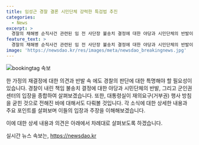```yaml
---
title: 임성근 경찰 결론 시민단체 강력한 특검법 추진
categories:
  - News
excerpt: >
  경찰의 채해병 순직사건 관련된 임 전 사단장 불송치 결정에 대한 야당과 시민단체의 반발이 이어졌습니다. 이들은 불송치 결정에 강력한 특검법 필요성을 주장하며 대통령실이 거부권을 준비하고 있다고 전했습니다. 이에 경찰의 결정에 대한 민주당과 시민단체의 비판이 고조되고 있습니다.
feature_text: >
  경찰의 채해병 순직사건 관련된 임 전 사단장 불송치 결정에 대한 야당과 시민단체의 반발이 이어졌습니다. 이들은 불송치 결정에 강력한 특검법 필요성을 주장하며 대통령실이 거부권을 준비하고 있다고 전했습니다. 이에 경찰의 결정에 대한 민주당과 시민단체의 비판이 고조되고 있습니다.
image: 'https://newsdao.kr/res/images/meta/newsdao_breakingnews.jpg'
---
```


<p><img src="https://newsdao.kr/res/images/meta/newsdao_breakingnews.jpg" alt="bookingtag 속보" /></p>

<p>한 가정의 재결정에 대한 의견과 반발 속 에도 경찰의 판단에 대한 특명해야 할 필요성이 있습니다. 경찰이 내린 책임 불송치 결정에 대한 야당과 시민단체의 반발, 그리고 군인권센터의 입장을 종합하여 살펴보겠습니다. 또한, 대통령실이 재의요구(거부권) 행사 방침을 굳힌 것으로 전해진 바에 대해서도 다뤄볼 것입니다. 각 소식에 대한 상세한 내용과 주요 포인트를 살펴보며 이들의 입장과 주장을 이해해보겠습니다. </p>

<p>이에 대한 상세 내용과 의견은 아래에서 차례대로 살펴보도록 하겠습니다.</p>
실시간 뉴스 속보는, <a href="https://newsdao.kr" rel="dofollow">https://newsdao.kr</a>


